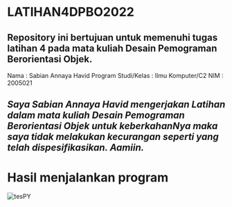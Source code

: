# LATIHAN4DPBO2022
Repository ini bertujuan untuk memenuhi tugas latihan 4 pada mata kuliah Desain Pemograman Berorientasi Objek. 
------------------

Nama : Sabian Annaya Havid
Program Studi/Kelas : Ilmu Komputer/C2
NIM : 2005021

*Saya Sabian Annaya Havid mengerjakan Latihan dalam mata kuliah Desain Pemograman Berorientasi Objek untuk keberkahanNya maka saya tidak melakukan kecurangan seperti yang telah dispesifikasikan. Aamiin.*
------------------
# Hasil menjalankan program
![tesPY](https://user-images.githubusercontent.com/99664611/156929203-b75796e3-8c94-4555-90a3-cae5dc25c4a0.png)
